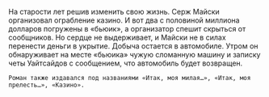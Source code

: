 <!--2017-06-01 21:18:31-->
На старости лет решив изменить свою жизнь. Серж Майски организовал ограбление казино. И вот два с половиной миллиона долларов погружены в «бьюик», а организатор спешит скрыться от сообщников. Но сердце не выдерживает, и Майски не в силах перенести деньги в укрытие. Добыча остается в автомобиле. Утром он обнаруживает на месте «бьюика» чужую сломанную машину и записку четы Уайтсайдов с сообщением, что автомобиль будет возвращен.
    
    Роман также издавался под названиями «Итак, моя милая…», «Итак, моя прелесть…», «Казино».